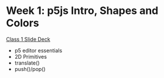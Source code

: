 
# Week 1: p5js Intro, Shapes and Colors


[Class 1 Slide Deck](https://docs.google.com/presentation/d/18hSDNh3lXhKZ1oCHmTPIiN-RRlv894m8PFiF8oJuIHc/edit#slide=id.g25ebb507c67_1_120)

* p5 editor essentials
* 2D Primitives
* translate()
* push()/pop()


